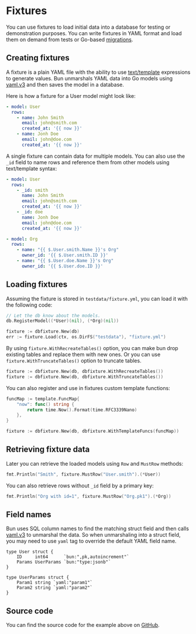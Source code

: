 # Fixtures

You can use fixtures to load initial data into a database for testing or demonstration purposes. You can write fixtures in YAML format and load them on demand from tests or Go-based [migrations](migrations.md).

## Creating fixtures

A fixture is a plain YAML file with the ability to use [text/template](https://golang.org/pkg/text/template/) expressions to generate values. Bun unmarshals YAML data into Go models using [yaml.v3](https://gopkg.in/yaml.v3) and then saves the model in a database.

Here is how a fixture for a User model might look like:

```yaml
- model: User
  rows:
    - name: John Smith
      email: john@smith.com
      created_at: '{{ now }}'
    - name: Jonh Doe
      email: john@doe.com
      created_at: '{{ now }}'
```

A single fixture can contain data for multiple models. You can also use the `_id` field to name rows and reference them from other models using text/template syntax:

```yaml
- model: User
  rows:
    - _id: smith
      name: John Smith
      email: john@smith.com
      created_at: '{{ now }}'
    - _id: doe
      name: Jonh Doe
      email: john@doe.com
      created_at: '{{ now }}'

- model: Org
  rows:
    - name: "{{ $.User.smith.Name }}'s Org"
      owner_id: '{{ $.User.smith.ID }}'
    - name: "{{ $.User.doe.Name }}'s Org"
      owner_id: '{{ $.User.doe.ID }}'
```

## Loading fixtures

Assuming the fixture is stored in `testdata/fixture.yml`, you can load it with the following code:

```go
// Let the db know about the models.
db.RegisterModel((*User)(nil), (*Org)(nil))

fixture := dbfixture.New(db)
err := fixture.Load(ctx, os.DirFS("testdata"), "fixture.yml")
```

By using `fixture.WithRecreateTables()` option, you can make bun drop existing tables and replace them with new ones. Or you can use `fixture.WithTruncateTables()` option to truncate tables.

```go
fixture := dbfixture.New(db, dbfixture.WithRecreateTables())
fixture := dbfixture.New(db, dbfixture.WithTruncateTables())
```

You can also register and use in fixtures custom template functions:

```go
funcMap := template.FuncMap{
	"now": func() string {
		return time.Now().Format(time.RFC3339Nano)
	},
}

fixture := dbfixture.New(db, dbfixture.WithTemplateFuncs(funcMap))
```

## Retrieving fixture data

Later you can retrieve the loaded models using `Row` and `MustRow` methods:

```go
fmt.Println("Smith", fixture.MustRow("User.smith").(*User))
```

You can also retrieve rows without `_id` field by a primary key:

```go
fmt.Println("Org with id=1", fixture.MustRow("Org.pk1").(*Org))
```

## Field names

Bun uses SQL column names to find the matching struct field and then calls [yaml.v3](https://gopkg.in/yaml.v3) to unmarshal the data. So when unmarshaling into a struct field, you may need to use `yaml` tag to override the default YAML field name.

```go{3,7-8}
type User struct {
    ID     int64      `bun:",pk,autoincrement"`
    Params UserParams `bun:"type:jsonb"`
}

type UserParams struct {
    Param1 string `yaml:"param1"`
    Param2 string `yaml:"param2"`
}
```

## Source code

You can find the source code for the example above on [GitHub](https://github.com/uptrace/bun/tree/master/example/fixture).
